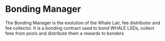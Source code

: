 # Bonding Manager

The Bonding Manager is the evolution of the Whale Lair, fee distributor and fee collector. It is a bonding contract used to bond WHALE LSDs, collect fees from pools and distribute them a rewards to bonders